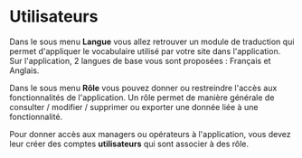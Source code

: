 # Utilisateurs

Dans le sous menu **Langue** vous allez retrouver un module de traduction qui permet d'appliquer le vocabulaire utilisé par votre site dans l'application. Sur l'application, 2 langues de base vous sont proposées : Français et Anglais.

Dans le sous menu **Rôle** vous pouvez donner ou restreindre l'accès aux fonctionnalités de l'application. Un rôle permet de manière générale de consulter / modifier / supprimer ou exporter une donnée liée à une fonctionnalité.

Pour donner accès aux managers ou opérateurs à l'application, vous devez leur créer des comptes **utilisateurs** qui sont associer à des rôle.
